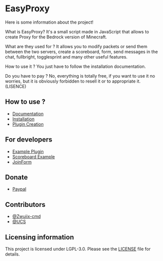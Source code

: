 # EasyProxy

Here is some information about the project!

What is EasyProxy?
It's a small script made in JavaScript that allows to create Proxy for the Bedrock version of Minecraft.

What are they used for ?
It allows you to modify packets or send them between the two servers, create a scoreboard, form, send messages in the chat, fullbright, togglesprint and many other useful features.

How to use it ?
You just have to follow the installation documentation.

Do you have to pay ?
No, everything is totally free, if you want to use it no worries, but it is obviously forbidden to resell it or to appropriate it. (LISENCE)


## How to use ?
- [Documentation](https://github.com/Zwuiix-cmd/EasyProxy/help/DOCS.MD)
- [Installation](https://github.com/Zwuiix-cmd/EasyProxy/blob/V1/help/INSTALL.MD)
- [Plugin Creation](https://github.com/Zwuiix-cmd/EasyProxy/blob/V1/help/PLUGIN.MD)

## For developers
- [Example Plugin](https://github.com/Zwuiix-cmd/EasyProxy/blob/V1/help/for-dev/Example-Plugin/)
- [Scoreboard Example](https://github.com/Zwuiix-cmd/EasyProxy/blob/V1/help/for-dev/ScoreboardExample/)
- [JoinForm](https://github.com/Zwuiix-cmd/EasyProxy/blob/V1/help/for-dev/JoinForm/)

## Donate
- [Paypal](https://paypal.me/EasyProxy)

## Contributors
- [@Zwuiix-cmd](https://github.com/Zwuiix-cmd)
- [@UCS](https://github.com/UnNyanCat)

## Licensing information
This project is licensed under LGPL-3.0. Please see the [LICENSE](/LICENSE) file for details.
